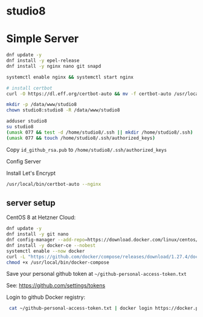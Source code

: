# studio8

# Simple Server

```bash
dnf update -y
dnf install -y epel-release
dnf install -y nginx nano git snapd

systemctl enable nginx && systemctl start nginx

# install certbot
curl -O https://dl.eff.org/certbot-auto && mv -f certbot-auto /usr/local/bin/certbot-auto && chmod 0755 /usr/local/bin/certbot-auto

mkdir -p /data/www/studio8
chown studio8:studio8 -R /data/www/studio8

adduser studio8
su studio8
(umask 077 && test -d /home/studio8/.ssh || mkdir /home/studio8/.ssh)
(umask 077 && touch /home/studio8/.ssh/authorized_keys)

```

Copy `id_github_rsa.pub` to `/home/studio8/.ssh/authorized_keys`

Config Server

Install Let's Encrypt

```bash
/usr/local/bin/certbot-auto --nginx
```

## server setup

CentOS 8 at Hetzner Cloud:

```bash
dnf update -y
dnf install -y git nano
dnf config-manager --add-repo=https://download.docker.com/linux/centos/docker-ce.repo
dnf install -y docker-ce --nobest
systemctl enable --now docker
curl -L "https://github.com/docker/compose/releases/download/1.27.4/docker-compose-$(uname -s)-$(uname -m)" -o /usr/local/bin/docker-compose
chmod +x /usr/local/bin/docker-compose

```

Save your personal github token at `~/github-personal-access-token.txt`

See: https://github.com/settings/tokens

Login to github Docker registry:

```bash
 cat ~/github-personal-access-token.txt | docker login https://docker.pkg.github.com -u mr678 --password-stdin
```
